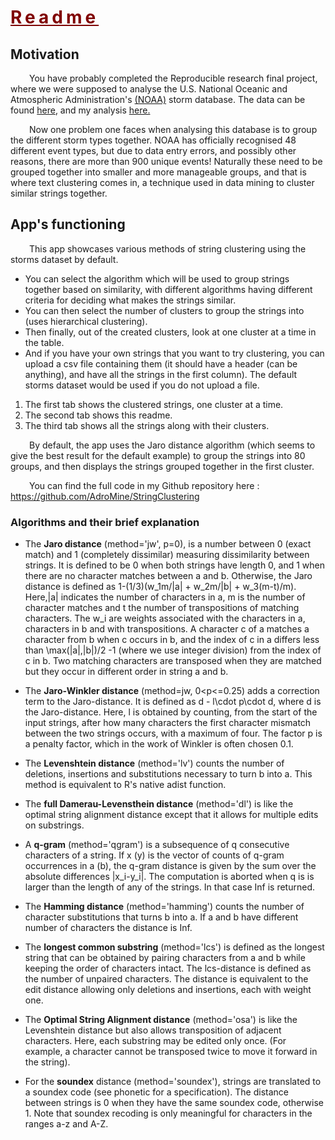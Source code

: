 # <span style="color:maroon;text-decoration:underline;letter-spacing:5px;"> Readme </span>
<style>
p {
    text-indent: 30px;
}
li p {
	text-indent: 0px;
}
</style>

## Motivation
You have probably completed the Reproducible research final project, where we were supposed to analyse the U.S. National Oceanic and Atmospheric Administration's [(NOAA)](https://www.ncdc.noaa.gov/stormevents/details.jsp) storm database. The data can be found [here](https://d396qusza40orc.cloudfront.net/repdata%2Fdata%2FStormData.csv.bz2), and my analysis [here.](https://adromine.github.io/US-Storm-database-analysis/)   

Now one problem one faces when analysing this database is to group the different storm types together. NOAA has officially recognised 48 different event types, but due to data entry errors, and possibly other reasons, there are more than 900 unique events! Naturally these need to be grouped together into smaller and more manageable groups, and that is where text clustering comes in, a technique used in data mining to cluster similar strings together.   

## App's functioning
This app showcases various methods of string clustering using the storms dataset by default.   

* You can select the algorithm which will be used to group strings together based on similarity, with different algorithms having different criteria for deciding what makes the strings similar. 
* You can then select the number of clusters to group the strings into (uses hierarchical clustering). 
* Then finally, out of the created clusters, look at one cluster at a time in the table.  
* And if you have your own strings that you want to try clustering, you can upload a csv file containing them (it should have a header (can be anything), and have all the strings in the first column). The default storms dataset would be used if you do not upload a file.    

1. The first tab shows the clustered strings, one cluster at a time.
2. The second tab shows this readme.
3. The third tab shows all the strings along with their clusters.



By default, the app uses the Jaro distance algorithm (which seems to give the best result for the default example) to group the strings into 80 groups, and then displays the strings grouped together in the first cluster.    

You can find the full code in my Github repository here : https://github.com/AdroMine/StringClustering 


### Algorithms and their brief explanation

* The **Jaro distance** (method='jw', p=0), is a number between 0 (exact match) and 1 (completely dissimilar) measuring dissimilarity between strings. It is defined to be 0 when both strings have length 0, and 1 when there are no character matches between a and b. Otherwise, the Jaro distance is defined as 1-(1/3)(w_1m/|a| + w_2m/|b| + w_3(m-t)/m). Here,|a| indicates the number of characters in a, m is the number of character matches and t the number of transpositions of matching characters. The w_i are weights associated with the characters in a, characters in b and with transpositions. A character c of a matches a character from b when c occurs in b, and the index of c in a differs less than \max(|a|,|b|)/2 -1 (where we use integer division) from the index of c in b. Two matching characters are transposed when they are matched but they occur in different order in string a and b.   



* The **Jaro-Winkler distance** (method=jw, 0\<p\<=0.25) adds a correction term to the Jaro-distance. It is defined as d - l\cdot p\cdot d, where d is the Jaro-distance. Here, l is obtained by counting, from the start of the input strings, after how many characters the first character mismatch between the two strings occurs, with a maximum of four. The factor p is a penalty factor, which in the work of Winkler is often chosen 0.1.   


* The **Levenshtein distance** (method='lv') counts the number of deletions, insertions and substitutions necessary to turn b into a. This method is equivalent to R's native adist function.   


* The **full Damerau-Levensthein distance** (method='dl') is like the optimal string alignment distance except that it allows for multiple edits on substrings.   



* A **q-gram** (method='qgram') is a subsequence of q consecutive characters of a string. If x (y) is the vector of counts of q-gram occurrences in a (b), the q-gram distance is given by the sum over the absolute differences |x_i-y_i|. The computation is aborted when q is is larger than the length of any of the strings. In that case Inf is returned.   



* The **Hamming distance** (method='hamming') counts the number of character substitutions that turns b into a. If a and b have different number of characters the distance is Inf.   



* The **longest common substring** (method='lcs') is defined as the longest string that can be obtained by pairing characters from a and b while keeping the order of characters intact. The lcs-distance is defined as the number of unpaired characters. The distance is equivalent to the edit distance allowing only deletions and insertions, each with weight one.   



* The **Optimal String Alignment distance** (method='osa') is like the Levenshtein distance but also allows transposition of adjacent characters. Here, each substring may be edited only once. (For example, a character cannot be transposed twice to move it forward in the string).   


* For the **soundex** distance (method='soundex'), strings are translated to a soundex code (see phonetic for a specification). The distance between strings is 0 when they have the same soundex code, otherwise 1. Note that soundex recoding is only meaningful for characters in the ranges a-z and A-Z.